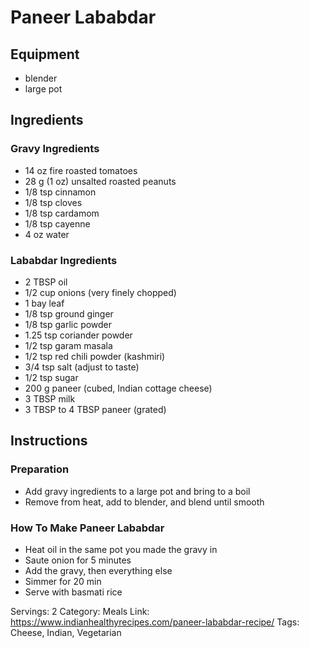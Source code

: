 # Paneer Lababdar
## Equipment
- blender
- large pot
## Ingredients
### Gravy Ingredients
- 14 oz fire roasted tomatoes
- 28 g (1 oz) unsalted roasted peanuts
- 1/8 tsp cinnamon
- 1/8 tsp cloves
- 1/8 tsp cardamom
- 1/8 tsp cayenne
- 4 oz water
### Lababdar Ingredients
- 2 TBSP oil
- 1/2 cup onions (very finely chopped)
- 1 bay leaf
- 1/8 tsp ground ginger
- 1/8 tsp garlic powder
- 1.25 tsp coriander powder
- 1/2 tsp garam masala
- 1/2 tsp red chili powder (kashmiri)
- 3/4 tsp salt (adjust to taste)
- 1/2 tsp sugar
- 200 g paneer (cubed, Indian cottage cheese)
- 3 TBSP milk
- 3 TBSP to 4 TBSP paneer (grated)
## Instructions
### Preparation
- Add gravy ingredients to a large pot and bring to a boil
- Remove from heat, add to blender, and blend until smooth
### How To Make Paneer Lababdar
- Heat oil in the same pot you made the gravy in
- Saute onion for 5 minutes
- Add the gravy, then everything else
- Simmer for 20 min
- Serve with basmati rice

Servings: 2
Category: Meals
Link: https://www.indianhealthyrecipes.com/paneer-lababdar-recipe/
Tags: Cheese, Indian, Vegetarian
